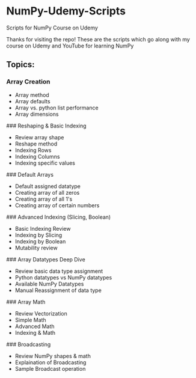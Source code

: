 # NumPy-Udemy-Scripts
Scripts for NumPy Course on Udemy

Thanks for visiting the repo! These are the scripts which go along with my course on Udemy and YouTube for learning NumPy

## Topics:
### Array Creation
<ul>
  <li>Array method</li>
  <li>Array defaults</li>
  <li>Array vs. python list performance</li>
  <li>Array dimensions</li>
</ul>
### Reshaping & Basic Indexing
<ul>
  <li>Review array shape</li>
  <li>Reshape method</li>
  <li>Indexing Rows</li>
  <li>Indexing Columns</li>
  <li>Indexing specific values</li>
</ul>
### Default Arrays
<ul>
  <li>Default assigned datatype</li>
  <li>Creating array of all zeros</li>
  <li>Creating array of all 1's</li>
  <li>Creating array of certain numbers</li>
</ul>
### Advanced Indexing (Slicing, Boolean)
<ul>
  <li>Basic Indexing Review</li>
  <li>Indexing by Slicing</li>
  <li>Indexing by Boolean</li>
  <li>Mutability review</li>
</ul>
### Array Datatypes Deep Dive
<ul>
  <li>Review basic data type assignment</li>
  <li>Python datatypes vs NumPy datatypes</li>
  <li>Available NumPy Datatypes</li>
  <li>Manual Reassignment of data type</li>
</ul>
### Array Math
<ul>
  <li>Review Vectorization</li>
  <li>Simple Math</li>
  <li>Advanced Math</li>
  <li>Indexing & Math</li>
</ul>
### Broadcasting
<ul>
  <li>Review NumPy shapes & math</li>
  <li>Explaination of Broadcasting</li>
  <li>Sample Broadcast operation</li>
</ul>
